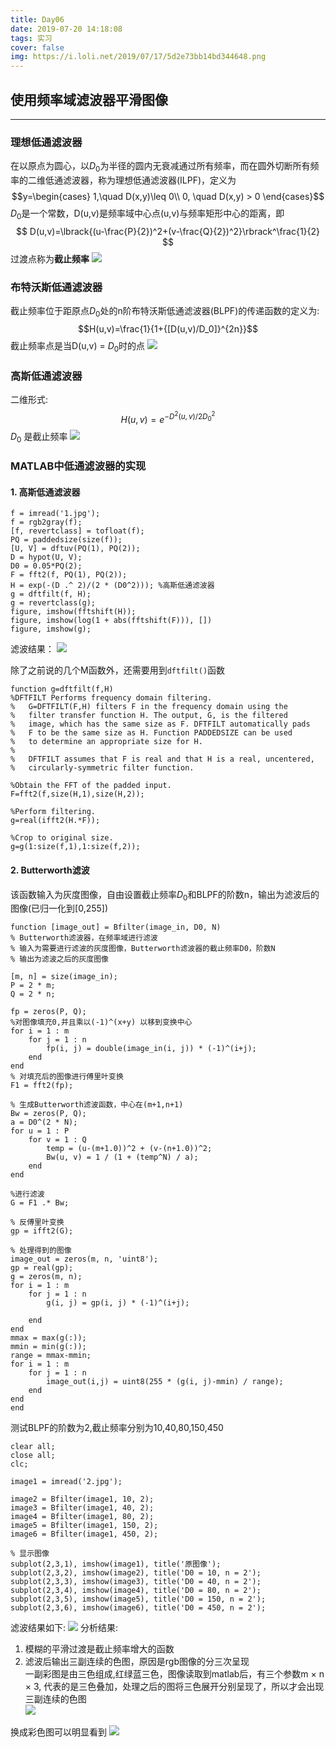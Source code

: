 ```yaml
---
title: Day06
date: 2019-07-20 14:18:08
tags: 实习
cover: false
img: https://i.loli.net/2019/07/17/5d2e73bb14bd344648.png
---
```


## 使用频率域滤波器平滑图像
----
### 理想低通滤波器

在以原点为圆心，以$D_0$为半径的圆内无衰减通过所有频率，而在圆外切断所有频率的二维低通滤波器，称为理想低通滤波器(ILPF)，定义为
$$y=\begin{cases}
1,\quad D(x,y)\leq 0\\
0, \quad D(x,y) > 0
\end{cases}$$
$D_0$是一个常数，D(u,v)是频率域中心点(u,v)与频率矩形中心的距离，即
$$ D(u,v)=\lbrack{(u-\frac{P}{2})^2+(v-\frac{Q}{2})^2}\rbrack^\frac{1}{2} $$
过渡点称为**截止频率**
![](https://i.loli.net/2019/07/21/5d341bf1f0cb755202.jpg)

### 布特沃斯低通滤波器
截止频率位于距原点$D_0$处的n阶布特沃斯低通滤波器(BLPF)的传递函数的定义为:
$$H(u,v)=\frac{1}{1+{[D(u,v)/D_0]}^{2n}}$$
截止频率点是当D(u,v) = $D_0$时的点
![](https://i.loli.net/2019/07/21/5d341bf1f101518273.jpg)

### 高斯低通滤波器
二维形式:
$$H(u,v) = e^{-D^2(u,v)/2{D_0}^2} $$
$D_0$ 是截止频率
![](https://i.loli.net/2019/07/21/5d341bf1f163e99741.jpg)

### MATLAB中低通滤波器的实现
#### 1. 高斯低通滤波器

```
f = imread('1.jpg');
f = rgb2gray(f);
[f, revertclass] = tofloat(f);
PQ = paddedsize(size(f));
[U, V] = dftuv(PQ(1), PQ(2));
D = hypot(U, V);
D0 = 0.05*PQ(2);
F = fft2(f, PQ(1), PQ(2));
H = exp(-(D .^ 2)/(2 * (D0^2))); %高斯低通滤波器
g = dftfilt(f, H);
g = revertclass(g);
figure, imshow(fftshift(H));
figure, imshow(log(1 + abs(fftshift(F))), [])
figure, imshow(g);
```
滤波结果：
![](https://i.loli.net/2019/07/20/5d32d02f5468855048.jpg)

除了之前说的几个M函数外，还需要用到`dftfilt()`函数
```
function g=dftfilt(f,H)
%DFTFILT Performs frequency domain filtering.
%   G=DFTFILT(F,H) filters F in the frequency domain using the
%   filter transfer function H. The output, G, is the filtered
%   image, which has the same size as F. DFTFILT automatically pads
%   F to be the same size as H. Function PADDEDSIZE can be used
%   to determine an appropriate size for H.
%
%   DFTFILT assumes that F is real and that H is a real, uncentered,
%   circularly-symmetric filter function.

%Obtain the FFT of the padded input.
F=fft2(f,size(H,1),size(H,2));

%Perform filtering.
g=real(ifft2(H.*F));

%Crop to original size.
g=g(1:size(f,1),1:size(f,2));
```

#### 2. Butterworth滤波

该函数输入为灰度图像，自由设置截止频率$D_0$和BLPF的阶数n，输出为滤波后的图像(已归一化到[0,255])
```
function [image_out] = Bfilter(image_in, D0, N)
% Butterworth滤波器，在频率域进行滤波
% 输入为需要进行滤波的灰度图像，Butterworth滤波器的截止频率D0，阶数N
% 输出为滤波之后的灰度图像

[m, n] = size(image_in);
P = 2 * m;
Q = 2 * n;

fp = zeros(P, Q);
%对图像填充0,并且乘以(-1)^(x+y) 以移到变换中心
for i = 1 : m
    for j = 1 : n
        fp(i, j) = double(image_in(i, j)) * (-1)^(i+j);
    end
end
% 对填充后的图像进行傅里叶变换
F1 = fft2(fp);

% 生成Butterworth滤波函数，中心在(m+1,n+1)
Bw = zeros(P, Q);
a = D0^(2 * N);
for u = 1 : P
    for v = 1 : Q
        temp = (u-(m+1.0))^2 + (v-(n+1.0))^2;
        Bw(u, v) = 1 / (1 + (temp^N) / a);
    end
end

%进行滤波
G = F1 .* Bw;

% 反傅里叶变换
gp = ifft2(G);

% 处理得到的图像
image_out = zeros(m, n, 'uint8');
gp = real(gp);
g = zeros(m, n);
for i = 1 : m
    for j = 1 : n
        g(i, j) = gp(i, j) * (-1)^(i+j);
        
    end
end
mmax = max(g(:));
mmin = min(g(:));
range = mmax-mmin;
for i = 1 : m
    for j = 1 : n
        image_out(i,j) = uint8(255 * (g(i, j)-mmin) / range);
    end
end
end
```
测试BLPF的阶数为2,截止频率分别为10,40,80,150,450
```
clear all;
close all;
clc;

image1 = imread('2.jpg');

image2 = Bfilter(image1, 10, 2);
image3 = Bfilter(image1, 40, 2);
image4 = Bfilter(image1, 80, 2);
image5 = Bfilter(image1, 150, 2);
image6 = Bfilter(image1, 450, 2);

% 显示图像
subplot(2,3,1), imshow(image1), title('原图像');
subplot(2,3,2), imshow(image2), title('D0 = 10, n = 2');
subplot(2,3,3), imshow(image3), title('D0 = 40, n = 2');
subplot(2,3,4), imshow(image4), title('D0 = 80, n = 2');
subplot(2,3,5), imshow(image5), title('D0 = 150, n = 2');
subplot(2,3,6), imshow(image6), title('D0 = 450, n = 2');
```
滤波结果如下:
![](https://i.loli.net/2019/07/20/5d32d02f43bc610556.jpg)
分析结果:    
1. 模糊的平滑过渡是截止频率增大的函数
2. 滤波后输出三副连续的色图，原因是rgb图像的分三次呈现    
   一副彩图是由三色组成,红绿蓝三色，图像读取到matlab后，有三个参数m × n × 3, 代表的是三色叠加，处理之后的图将三色展开分别呈现了，所以才会出现三副连续的色图    
![](https://i.loli.net/2019/07/20/5d32d80a09a9124012.jpg)

换成彩色图可以明显看到
![](https://i.loli.net/2019/07/20/5d32d80a3073491464.jpg)



